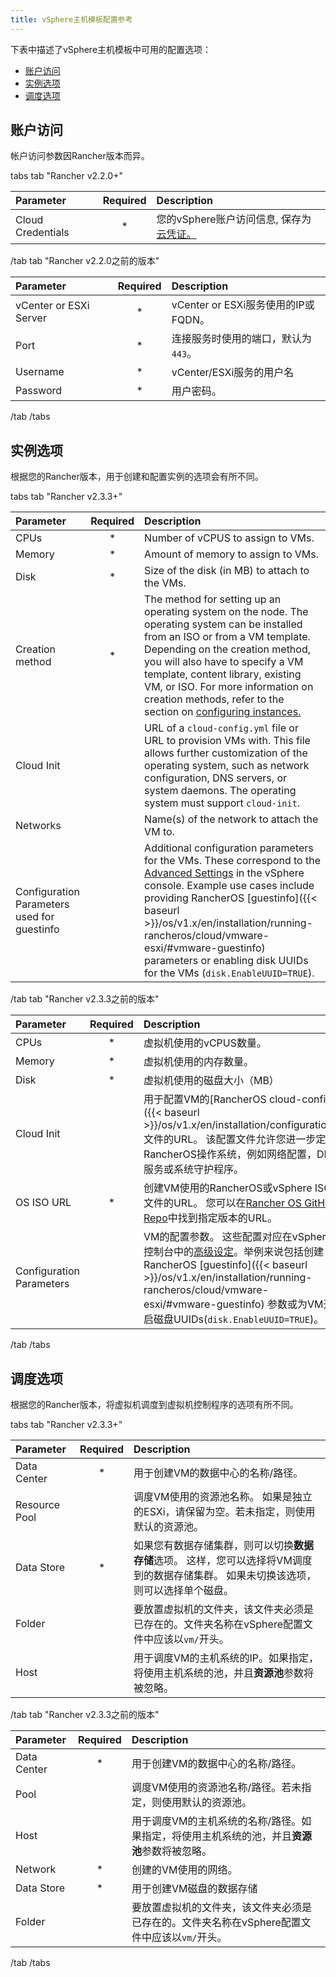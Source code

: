 ```yaml
---
title: vSphere主机模板配置参考
---
```


下表中描述了vSphere主机模板中可用的配置选项：

- [账户访问](#账户访问)
- [实例选项](#实例选项)
- [调度选项](#调度选项)

## 账户访问

帐户访问参数因Rancher版本而异。

 tabs 
 tab "Rancher v2.2.0+" 

| Parameter                | Required | Description |
|:----------------------|:--------:|:-----|
| Cloud Credentials   |   *      | 您的vSphere账户访问信息, 保存为[云凭证。](/docs/user-settings/cloud-credentials/)  |

 /tab 
 tab "Rancher v2.2.0之前的版本" 

| Parameter                | Required | Description |
|:------------------------|:--------:|:------------------------------------------------------------|
| vCenter or ESXi Server   |   *      | vCenter or ESXi服务使用的IP或FQDN。|
| Port                     |   *      | 连接服务时使用的端口，默认为`443`。 |
| Username                 |   *      | vCenter/ESXi服务的用户名 |
| Password                 |   *      | 用户密码。 |

 /tab 
 /tabs 

## 实例选项

根据您的Rancher版本，用于创建和配置实例的选项会有所不同。

 tabs 
 tab "Rancher v2.3.3+" 

| Parameter                | Required | Description |
|:----------------|:--------:|:-----------|
| CPUs                     |   *      | Number of vCPUS to assign to VMs. |
| Memory                   |   *      | Amount of memory to assign to VMs.  |
| Disk                     |   *      | Size of the disk (in MB) to attach to the VMs. |
| Creation method | * | The method for setting up an operating system on the node. The operating system can be installed from an ISO or from a VM template. Depending on the creation method, you will also have to specify a VM template, content library, existing VM, or ISO. For more information on creation methods, refer to the section on [configuring instances.](/docs/cluster-provisioning/rke-clusters/node-pools/vsphere/provisioning-vsphere-clusters/#c-configure-instances-and-operating-systems) |
| Cloud Init               |          | URL of a `cloud-config.yml` file or URL to provision VMs with. This file allows further customization of the operating system, such as network configuration, DNS servers, or system daemons. The operating system must support `cloud-init`. |
| Networks | | Name(s) of the network to attach the VM to. |
| Configuration Parameters used for guestinfo |          | Additional configuration parameters for the VMs. These correspond to the [Advanced Settings](https://kb.vmware.com/s/article/1016098) in the vSphere console. Example use cases include providing RancherOS [guestinfo]({{< baseurl >}}/os/v1.x/en/installation/running-rancheros/cloud/vmware-esxi/#vmware-guestinfo) parameters or enabling disk UUIDs for the VMs (`disk.EnableUUID=TRUE`). |

 /tab 
 tab "Rancher v2.3.3之前的版本" 

| Parameter                | Required | Description |
|:------------------------|:--------:|:------------------------------------------------------------|
| CPUs                     |   *      | 虚拟机使用的vCPUS数量。 |
| Memory                   |   *      | 虚拟机使用的内存数量。 |
| Disk                     |   *      | 虚拟机使用的磁盘大小（MB） |
| Cloud Init               |          | 用于配置VM的[RancherOS cloud-config]({{< baseurl >}}/os/v1.x/en/installation/configuration/)文件的URL。 该配置文件允许您进一步定制RancherOS操作系统，例如网络配置，DNS服务或系统守护程序。|
| OS ISO URL               |   *      | 创建VM使用的RancherOS或vSphere ISO文件的URL。 您可以在[Rancher OS GitHub Repo](https://github.com/rancher/os)中找到指定版本的URL。 |
| Configuration Parameters |          | VM的配置参数。 这些配置对应在vSphere控制台中的[高级设定](https://kb.vmware.com/s/article/1016098)。举例来说包括创建RancherOS [guestinfo]({{< baseurl >}}/os/v1.x/en/installation/running-rancheros/cloud/vmware-esxi/#vmware-guestinfo) 参数或为VM开启磁盘UUIDs(`disk.EnableUUID=TRUE`)。 |

 /tab 
 /tabs 

## 调度选项
根据您的Rancher版本，将虚拟机调度到虚拟机控制程序的选项有所不同。

 tabs 
 tab "Rancher v2.3.3+" 

| Parameter                | Required | Description |
|:------------------------|:--------:|:-------|
| Data Center              |   *      | 用于创建VM的数据中心的名称/路径。      |
| Resource Pool                     |          | 调度VM使用的资源池名称。 如果是独立的ESXi，请保留为空。若未指定，则使用默认的资源池。  |
| Data Store               |   *      | 如果您有数据存储集群，则可以切换**数据存储**选项。 这样，您可以选择将VM调度到的数据存储集群。 如果未切换该选项，则可以选择单个磁盘。|
| Folder                   |          | 要放置虚拟机的文件夹，该文件夹必须是已存在的。文件夹名称在vSphere配置文件中应该以`vm/`开头。 |
| Host                     |          | 用于调度VM的主机系统的IP。如果指定，将使用主机系统的池，并且**资源池**参数将被忽略。 |

 /tab 
 tab "Rancher v2.3.3之前的版本" 

| Parameter                | Required | Description |
|:------------------------|:--------:|:------------------------------------------------------------|
| Data Center              |   *      | 用于创建VM的数据中心的名称/路径。     |
| Pool                     |          | 调度VM使用的资源池名称/路径。若未指定，则使用默认的资源池。  |
| Host                     |          | 用于调度VM的主机系统的名称/路径。如果指定，将使用主机系统的池，并且**资源池**参数将被忽略。 |
| Network                  |   *      | 创建的VM使用的网络。 |
| Data Store               |   *      | 用于创建VM磁盘的数据存储 |
| Folder                   |          | 要放置虚拟机的文件夹，该文件夹必须是已存在的。文件夹名称在vSphere配置文件中应该以`vm/`开头。 |
 /tab 
 /tabs 